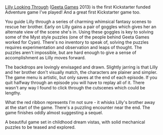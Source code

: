 [Lilly Looking Through](https://www.kickstarter.com/projects/516151670/lilly-looking-through-an-animated-adventure-game)
([Geeta Games](http://geetagames.com)
2013) is the first Kickstarter funded Adventure game I've played!  And a great
first Kickstarter game too.

You guide Lilly through a series of charming whimsical fantasy scenes
to rescue her brother.  Early on Lilly gains a pair of goggles which
gives her an alternate view of the scene she's in.  Using these goggles
is key to solving some of the Myst style puzzles (one of the people behind
Geeta Games worked for Cyan).  There's no inventory to speak of, solving
the puzzles requires experimentation and observation and leaps of thought.
The puzzles aren't impossible, but are hard enough to give a sense of
accomplishment as Lilly moves forward.

The backdrops are lovingly envisaged and drawn.  Slightly jarring is that
Lilly and her brother don't visually match, the characters are plainer and
simpler.  The game menu is artistic, but only saves at the end of each
episode.  If you quit halfway through an episode you will have to replay
all of it.  There wasn't any way I found to click through the cutscenes
which could be lengthy.

What the red ribbon represents I'm not sure - it whisks Lilly's brother
away at the start of the game.  There's a puzzling encounter near the end.
The game finishes oddly almost suggesting a sequel.

A beautiful game set in childhood dream vistas, with solid
mechanical puzzles to be teased and explored.
